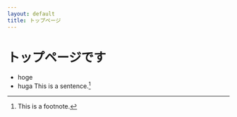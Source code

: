 ```yaml
---
layout: default
title: トップページ
---
```


# トップページです

* hoge
* huga
This is a sentence.[^1]
[^1]: This is a footnote.
